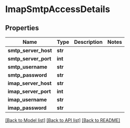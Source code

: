 # ImapSmtpAccessDetails

## Properties
Name | Type | Description | Notes
------------ | ------------- | ------------- | -------------
**smtp_server_host** | **str** |  | 
**smtp_server_port** | **int** |  | 
**smtp_username** | **str** |  | 
**smtp_password** | **str** |  | 
**imap_server_host** | **str** |  | 
**imap_server_port** | **int** |  | 
**imap_username** | **str** |  | 
**imap_password** | **str** |  | 

[[Back to Model list]](../README#documentation-for-models) [[Back to API list]](../README#documentation-for-api-endpoints) [[Back to README]](../README)


